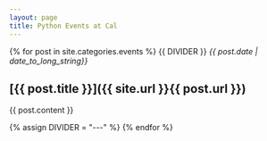 ```yaml
---
layout: page
title: Python Events at Cal
---
```


{% for post in site.categories.events %}
{{ DIVIDER }}
*{{ post.date | date_to_long_string}}*
## [{{ post.title }}]({{ site.url }}{{ post.url }})

{{ post.content }}

{% assign DIVIDER = "---" %}
{% endfor %}


